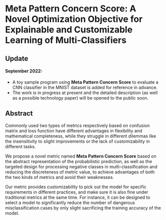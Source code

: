 # Meta Pattern Concern Score: A Novel Optimization Objective for Explainable and Customizable Learning of Multi-Classifiers

## Update

#### September 2022:
- A toy sample program using **Meta Pattern Concern Score** to evaluate a CNN classifier in the MNIST dataset is added for reference in advance.
- The work is in progress at present and the detailed description (as well as a possible technology paper) will be opened to the public soon.


## Abstract

Commonly used two types of metrics respectively based on confusion matrix and loss function have different advantages in flexibility and mathematical completeness, while they struggle in different dilemmas like the insensitivity to slight improvements or the lack of customizability in different tasks. 

We propose a novel metric named **Meta Pattern Concern Score** based on the abstract representation of the probabilistic prediction, as well as the targeted design for processing negative classes in multi-classification and reducing the discreteness of metric value, to achieve advantages of both the two kinds of metrics and avoid their weaknesses. 

Our metric provides customizability to pick out the model for specific requirements in different practices, and make sure it is also fine under traditional metrics at the same time. For instance, it can be designed to select a model to significantly reduce the number of dangerous misclassification cases by only slight sacrificing the training accuracy of the model.
